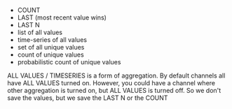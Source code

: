 - COUNT
- LAST (most recent value wins)
- LAST N
- list of all values
- time-series of all values
- set of all unique values
- count of unique values
- probabilistic count of unique values

ALL VALUES / TIMESERIES is a form of aggregation. By default channels all have ALL VALUES turned on. However, you could have a channel where other aggregation is turned on, but ALL VALUES is turned off. So we don't save the values, but we save the LAST N or the COUNT
